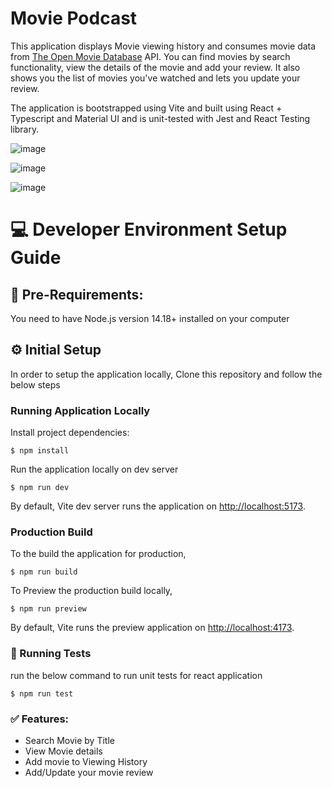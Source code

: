 # Movie Podcast
This application displays Movie viewing history and consumes movie data from [The Open Movie Database](https://www.omdbapi.com/) API. You can find movies by search functionality, view the details of the movie and add your review. It also shows you the list of movies you've watched and lets you update your review.

The application is bootstrapped using Vite and built using React + Typescript and Material UI and is unit-tested with Jest and React Testing library.

![image](https://github.com/meldsz/movie-podcast/assets/11755694/f2d45898-6f96-4c7c-8008-35bb38b86b32)

![image](https://github.com/meldsz/movie-podcast/assets/11755694/d3aefdbc-09b5-4caa-b4c5-b71c3027471a)


![image](https://github.com/meldsz/movie-podcast/assets/11755694/8c29e6f3-29b2-4cec-8f54-d846c0baaa01)



# 💻  Developer Environment Setup Guide

## 📔 Pre-Requirements:

You need to have Node.js version 14.18+ installed on your computer

## ⚙️ Initial Setup


In order to setup the application locally, Clone this repository and follow the below steps

### Running Application Locally

Install project dependencies:

    $ npm install

Run the application locally on dev server
   
    
    $ npm run dev

By default, Vite dev server runs the application on [http://localhost:5173](http://localhost:5173). 

### Production Build

To the build the application for production,

    
    $ npm run build
    

To Preview the production build locally,
   
    
    $ npm run preview
    

By default, Vite runs the preview application on [http://localhost:4173](http://localhost:4173). 

### 🏃 Running Tests

run the below command to run unit tests for react application   
    
    
    $ npm run test
    



### ✅ Features:
- Search Movie by Title
- View Movie details 
- Add movie to Viewing History
- Add/Update your movie review
